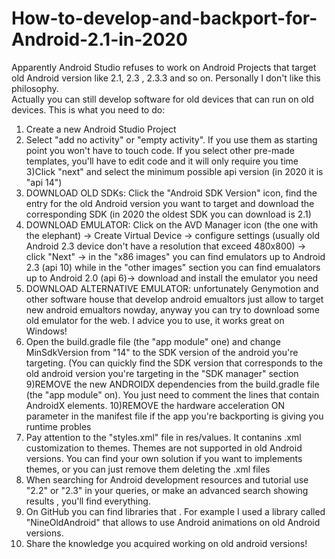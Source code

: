 # How-to-develop-and-backport-for-Android-2.1-in-2020

Apparently Android Studio refuses to work on Android Projects that target old Android version like 2.1, 2.3 , 2.3.3 and so on.
Personally I don't like this philosophy.  
Actually you can still develop software for old devices that can run on old devices.
This is what you need to do:


1) Create a new Android Studio Project
2) Select "add no activity" or "empty activity". If you use them as starting point you won't have to touch code. If you select other pre-made templates, you'll have to edit code and it will only require you time
3)Click "next" and select the minimum possible api version (in 2020 it is "api 14")
4) DOWNLOAD OLD SDKs: Click the "Android SDK Version" icon, find the entry for the old Android version you want to target and download the corresponding SDK (in 2020 the oldest SDK you can download is 2.1)
5) DOWNLOAD EMULATOR: Click on the AVD Manager icon (the one with the elephant) -> Create Virtual Device -> configure settings (usually old Android 2.3 device don't have a resolution that exceed 480x800) -> click "Next" -> in the "x86 images" you can find emulators up to Android 2.3 (api 10) while in the "other images" section you can find emualators up to Android 2.0 (api 6)-> download and install the emulator you need 
7) DOWNLOAD ALTERNATIVE EMULATOR: unfortunately Genymotion and other software house that develop android emualtors just allow to target new android emualtors nowday, anyway you can try to download some old emulator for the web.
I advice you to use, it works great on Windows!
8) Open the build.gradle file (the "app module" one) and change MinSdkVersion from "14" to the SDK version of the android you're targeting. (You can quickly find the SDK version that corresponds to the old android version you're targeting in the "SDK manager" section 
9)REMOVE the new ANDROIDX dependencies from the build.gradle file (the "app module" on). You just need to comment the lines that contain AndroidX elements.
10)REMOVE the hardware acceleration ON parameter in the manifest file if the app you're backporting is giving you runtime probles
11) Pay attention to the "styles.xml" file in res/values. It contanins .xml customization to themes. Themes are not supported in old Android versions. You can find your own solution if you want to implements themes, or you can just remove them deleting the .xml files 
12) When searching for Android development resources and tutorial use "2.2" or "2.3" in your queries, or make an advanced search showing results , you'll find everything.
13) On GitHub you can find libraries that . For example I used a library called "NineOldAndroid" that allows to use Android animations on old Android versions. 
14) Share the knowledge you acquired working on old android versions!
